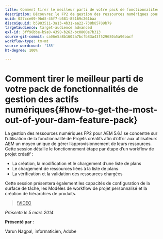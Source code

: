 ```yaml
---
title: Comment tirer le meilleur parti de votre pack de fonctionnalités de gestion des actifs numériques
description: Découvrez le FP2 de gestion des ressources numériques pour AEM 5.6.1. Ce pack de fonctionnalités se concentre sur l’utilisation de la fonctionnalité Projets créatifs pour vous offrir un moyen unique de gérer l’approvisionnement des ressources. Cette session détaillera le fonctionnement étape par étape d’un workflow de projet créatif pour créer, modifier et charger une liste de plans, et pour charger des ressources liées à cette liste de plans. Elle présentera également les processus de révision et d’approbation des ressources chargées. Vous découvrirez en outre les capacités de configuration de la surface de tâche, les Modèles de workflow de projet personnalisé et la création de hiérarchies de produits.
uuid: 027cce69-9bd8-46f7-b581-85169c261baa
discoiquuid: b5983511-3a13-4b31-aa22-738b85709b79
targetaudience: target-audience advanced
exl-id: 3ff96bbe-b9a0-4390-b263-bc0800e7b313
source-git-commit: ca06e5a8b1602a7bcfb83a43f529680a5a96bacf
workflow-type: tm+mt
source-wordcount: '185'
ht-degree: 100%

---
```


# Comment tirer le meilleur parti de votre pack de fonctionnalités de gestion des actifs numériques{#how-to-get-the-most-out-of-your-dam-feature-pack}

La gestion des ressources numériques FP2 pour AEM 5.6.1 se concentre sur l’utilisation de la fonctionnalité de Projets créatifs afin d’offrir aux utilisateurs AEM un moyen unique de gérer l’approvisionnement de leurs ressources. Cette session détaille le fonctionnement étape par étape d’un workflow de projet créatif :

* La création, la modification et le chargement d’une liste de plans
* Le chargement de ressources liées à la liste de plans
* La vérification et la validation des ressources chargées

Cette session présentera également les capacités de configuration de la surface de tâche, les Modèles de workflow de projet personnalisé et la création de hiérarchies de produits.

>[!VIDEO](https://video.tv.adobe.com/v/19523/?quality=9)

*Présenté le 5 mars 2014*

**Présenté par :**

Varun Nagpal, informaticien, Adobe

<!--
[Get back to the Overview](https://helpx.adobe.com/experience-manager/kt/eseminars/gems/aem-index.html)
-->
